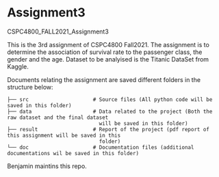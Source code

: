 # Assignment3
CSPC4800_FALL2021_Assignment3

This is the 3rd assignment of CSPC4800 Fall2021. The assignment is to determine the association of survival rate to the passenger class, the gender and the age. 
Dataset to be analyised is the Titanic DataSet from Kaggle. 

Documents relating the assignment are saved different folders in the structure below:
                    
    ├── src                     # Source files (All python code will be saved in this folder)
    ├── data                    # Data related to the project (Both the raw dataset and the final dataset
                                  will be saved in this folder)
    ├── result                  # Report of the project (pdf report of this assignment will be saved in this
                                  folder)
    └── doc                     # Documentation files (additional documentations wil be saved in this folder)

Benjamin maintins this repo.



    
    
